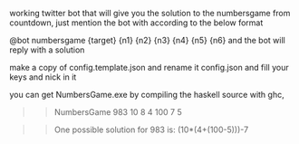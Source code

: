 
working twitter bot that will give you the solution to the numbersgame from
countdown, just mention the bot with according to the below format

@bot numbersgame {target} {n1} {n2} {n3} {n4} {n5} {n6}
and the bot will reply with a solution

make a copy of config.template.json and rename it config.json and fill your keys and nick in it



you can get NumbersGame.exe by compiling the haskell source with ghc,
>> NumbersGame 983 10 8 4 100 7 5

>> One possible solution for 983 is: (10*(4+(100-5)))-7

